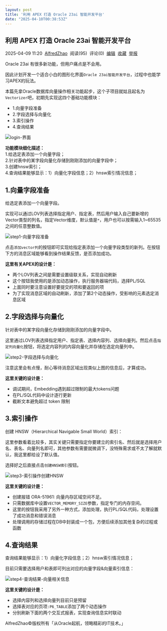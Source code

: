 ```yaml
---
layout: post
title: '利用 APEX 打造 Oracle 23ai 智能开发平台'
date: "2025-04-10T00:38:53Z"
---
```

利用 APEX 打造 Oracle 23ai 智能开发平台
-----------------------------

2025-04-09 11:20  [AlfredZhao](https://www.cnblogs.com/jyzhao)  阅读(95)  评论(0)  [编辑](https://i.cnblogs.com/EditPosts.aspx?postid=18816251)  [收藏](javascript:void\(0\))  [举报](javascript:void\(0\))

Oracle 23ai 有很多新功能，但用户痛点是不会用。

因此计划开发一个适合小白的图形化界面`Oracle 23ai智能开发平台`，过程中也能学习APEX的玩法。

本篇先拿Oracle数据库向量操作相关功能起步，这个子项目就姑且起名为`Vectorizer`吧，初期先实现这四个基础功能模块：

*   1.向量字段准备
*   2.字段选择与向量化
*   3.索引操作
*   4.查询结果

![login-界面](https://img2023.cnblogs.com/blog/635610/202504/635610-20250409112050135-1772120808.png)

**功能模块细化描述：**  
1.给选定表添加一个向量字段；  
2.针对表中的某字段向量化存储到刚刚添加的向量字段中；  
3.创建hnsw索引；  
4.查询结果能够显示：1）向量化字段信息；2）hnsw索引情况信息；

1.向量字段准备
--------

给选定表添加一个向量字段。

实现可以通过LOV列表选择指定用户、指定表，然后用户输入自己要新增的Vector类型的列名，指定Vector维度，默认值是`*`，用户也可以按需输入1~65535之间的任意整数值。

![step1-向量字段准备](https://img2023.cnblogs.com/blog/635610/202504/635610-20250409112051144-1663825540.png)

点击`添加vector列`的按钮即可实现给指定表添加一个向量字段类型的新列。在按钮下方的消息区域能够看到操作结果反馈，是否添加成功。

**这里有关APEX的设计是：**

*   两个LOV列表之间是需要设置级联关系，实现自动刷新
*   这个按钮我使用的是添加动态操作，执行服务器端代码，选择PL/SQL
*   上面同时要注意设置好要提交的项和要返回的项
*   为了实现消息区域的自动刷新，添加了第2个动态操作，受影响的元素选定消息区域

2.字段选择与向量化
----------

针对表中的某字段向量化存储到刚刚添加的向量字段中。

这里通过LOV列表选择指定用户、指定表、选择内容列、选择向量列。然后点击`指定列向量化`按钮，将选定内容列的内容向量化并存储在选定向量列中。

![step2-字段选择与向量化](https://img2023.cnblogs.com/blog/635610/202504/635610-20250409112051306-693644728.png)

注意这里会有点慢，耐心等待消息区域出现类似上图的信息后，才算成功。

**这里关键的设计是：**

*   调试期间，Embedding遇到超过限制的最大tokens问题
*   在PL/SQL代码中设计逐行更新
*   截断文本避免超过 token 限制

3.索引操作
------

创建 HNSW（Hierarchical Navigable Small World）索引：

这里参数看着比较多，其实关键只需要指定你要建立的索引名、然后就是选择用户名、表名、向量列名即可，其他参数有需要就微调下，没特殊需求或不太了解就默认，我这里都给设了默认值。

选择好之后直接点击`创建HNSW索引`按钮。

![step3-索引操作创建HNSW](https://img2023.cnblogs.com/blog/635610/202504/635610-20250409112051716-397383486.png)

**这里关键的设计是：**

*   创建报错 ORA-51961: 向量内存区域空间不足。
*   只需数据库中设置`VECTOR_MEMORY_SIZE`参数，指定专门的内存空间。
*   这里的按钮我采用了另外一种方式，添加处理，执行PL/SQL代码，处理设置了成功消息和错误消息
*   处理调用的存储过程在DB中封装成一个包，方便后续添加其他复杂的过程或函数

4.查询结果
------

查询结果能够显示：1）向量化字段信息；2）hnsw索引情况信息；

目前只需要选择用户和表即可列出对应的向量字段&向量索引信息：

![step4-查询结果-向量相关信息](https://img2023.cnblogs.com/blog/635610/202504/635610-20250409112051243-1721278762.png)

**这里关键的设计是：**

*   选择内容列和选择向量列目前只是预留
*   选择表对应的页项`:P6_TABLE`添加了两个动态操作
*   分别刷新下面的两个交互式报表，实现查询信息实时联动

AlfredZhao©版权所有「从Oracle起航，领略精彩的IT技术。」